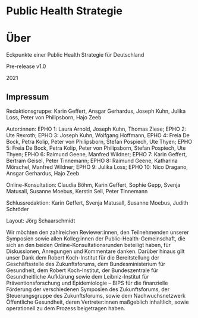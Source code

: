 # Public Health Strategie

# Über

<p>Eckpunkte einer Public Health Strategie für Deutschland</p>
<p>Pre-release v1.0</p>
<p>2021</p>

## Impressum

<p>Redaktionsgruppe: Karin Geffert, Ansgar Gerhardus, Joseph Kuhn, Julika Loss, Peter von Philipsborn, Hajo Zeeb</p>
<p>Autor:innen: EPHO 1: Laura Arnold, Joseph Kuhn, Thomas Ziese; EPHO 2: Ute Rexroth; EPHO 3: Joseph Kuhn, Wolfgang Hoffmann, EPHO 4: Freia De Bock, Petra Kolip, Peter von Philipsborn, Stefan Pospiech, Ute Thyen; EPHO 5: Freia De Bock, Petra Kolip, Peter von Philipsborn, Stefan Pospiech, Ute Thyen; EPHO 6: Raimund Geene, Manfred Wildner; EPHO 7: Karin Geffert, Bertram Geisel, Peter Tinnemann; EPHO 8: Raimund Geene, Katharina Mörschel, Manfred Wildner; EPHO 9: Julika Loss; EPHO 10: Nico Dragano, Ansgar Gerhardus, Hajo Zeeb</p>
<p>Online-Konsultation: Claudia Böhm, Karin Geffert, Sophie Gepp, Svenja Matusall, Susanne Moebus, Kerstin Sell, Peter Tinnemann</p>
<p>Schlussredaktion: Karin Geffert, Svenja Matusall, Susanne Moebus, Judith Schröder</p>
<p>Layout: Jörg Schaarschmidt</p>
<p>Wir möchten den zahlreichen Reviewer:innen, den Teilnehmenden unserer Symposien sowie allen Kolleg:innen der Public-Health-Gemeinschaft, die sich an den beiden Online-Konsultationsrunden beteiligt haben, für Diskussionen, Anregungen und Kommentare danken. Darüber hinaus gilt unser Dank dem Robert Koch-Institut für die Bereitstellung der Geschäftsstelle des Zukunftsforums, dem Bundesministerium für Gesundheit, dem Robert Koch-Institut, der Bundeszentrale für Gesundheitliche Aufklärung sowie dem Leibniz-Institut für Präventionsforschung und Epidemiologie – BIPS für die finanzielle Förderung der verschiedenen Symposien des Zukunftsforums, der Steuerungsgruppe des Zukunftsforums, sowie dem Nachwuchsnetzwerk Öffentliche Gesundheit, deren Vertreter:innen maßgeblich inhaltlich, sowie operationell zu dem Prozess beigetragen haben.</p>
